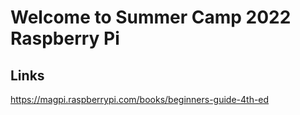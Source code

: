 # Welcome to Summer Camp 2022 Raspberry Pi
## Links
https://magpi.raspberrypi.com/books/beginners-guide-4th-ed

